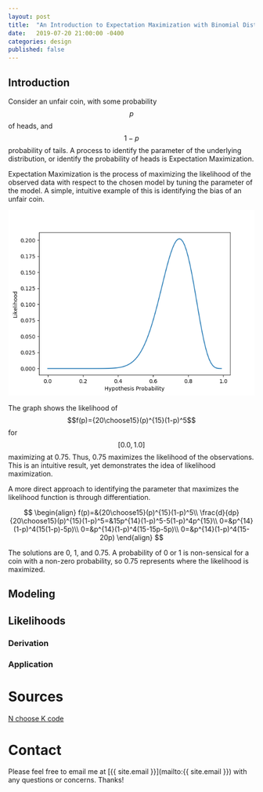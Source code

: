 ```yaml
---
layout: post
title:  "An Introduction to Expectation Maximization with Binomial Distributions"
date:   2019-07-20 21:00:00 -0400
categories: design
published: false
---
```

<script type="text/javascript" src="https://cdnjs.cloudflare.com/ajax/libs/mathjax/2.7.5/latest.js?config=TeX-MML-AM_CHTML"></script>
<!-- You’ll find this post in your `_posts` directory. Go ahead and edit it and re-build the site to see your changes. You can rebuild the site in many different ways, but the most common way is to run `jekyll serve`, which launches a web server and auto-regenerates your site when a file is updated.

To add new posts, simply add a file in the `_posts` directory that follows the convention `YYYY-MM-DD-name-of-post.ext` and includes the necessary front matter. Take a look at the source for this post to get an idea about how it works.

Jekyll also offers powerful support for code snippets: -->
## Introduction
Consider an unfair coin, with some probability $$p$$ of heads,
and $$1-p$$ probability of tails. A process to identify
the parameter of the underlying distribution, or identify
the probability of heads is Expectation Maximization.

Expectation Maximization is the process of maximizing
the likelihood of the observed data with respect
to the chosen model by tuning the parameter of the model.
A simple, intuitive example of this is 
identifying the bias of an unfair coin.

<script src="https://gist.github.com/cmorterud/084e3298581fc1e91128916bd5a9af03.js"></script>

![image](/assets/images/20_choose_15_likelihood_graph.png "A graph showing the likelihood of 20 choose 15 with respect to a binomial model")

The graph shows the likelihood of $$f(p)={20\choose15}(p)^{15}(1-p)^5$$ for $$[0.0, 1.0]$$
maximizing at 0.75. Thus, 0.75 maximizes the likelihood of the observations.
This is an intuitive result, yet demonstrates the idea of likelihood maximization.

A more direct approach to identifying the parameter that maximizes
the likelihood function is through differentiation.


$$
\begin{align}
f(p)=&{20\choose15}(p)^{15}(1-p)^5\\
\frac{d}{dp}{20\choose15}(p)^{15}(1-p)^5=&15p^{14}(1-p)^5-5(1-p)^4p^{15}\\
0=&p^{14}(1-p)^4(15(1-p)-5p)\\
0=&p^{14}(1-p)^4(15-15p-5p)\\
0=&p^{14}(1-p)^4(15-20p)
\end{align}
$$


The solutions are 0, 1, and 0.75. A probability of 0 or 1 is non-sensical
for a coin with a non-zero probability, so 0.75 represents
where the likelihood is maximized.

## Modeling


## Likelihoods


### Derivation

### Application


# Sources
[N choose K code](https://stackoverflow.com/questions/4941753/is-there-a-math-ncr-function-in-python)

# Contact
Please feel free to email me at
[{{ site.email }}](mailto:{{ site.email }})
with any questions or concerns. Thanks!